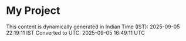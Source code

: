 # My Project

This content is dynamically generated in Indian Time (IST): 2025-09-05 22:19:11 IST
Converted to UTC: 2025-09-05 16:49:11 UTC

